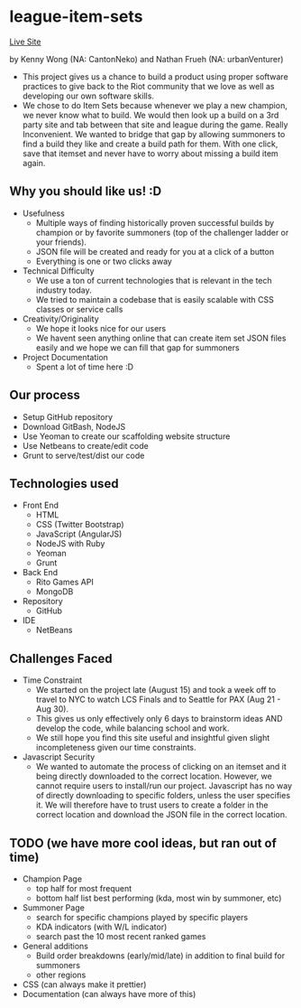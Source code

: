 # league-item-sets

[Live Site](http://kennyw728.github.io/league-item-sets/dist)

by Kenny Wong (NA: CantonNeko)
and Nathan Frueh (NA: urbanVenturer)

- This project gives us a chance to build a product using proper software practices to give back to the Riot community that we love as well as developing our own software skills.
- We chose to do Item Sets because whenever we play a new champion, we never know what to build. We would then look up a build on a 3rd party site and tab between that site and league during the game. 
    Really Inconvenient. We wanted to bridge that gap by allowing summoners to find a build they like and create a build path for them. With one click, save that itemset and never have to worry about 
    missing a build item again.

## Why you should like us! :D
- Usefulness
    - Multiple ways of finding historically proven successful builds by champion or by favorite summoners (top of the challenger ladder or your friends).
    - JSON file will be created and ready for you at a click of a button
    - Everything is one or two clicks away
- Technical Difficulty
    - We use a ton of current technologies that is relevant in the tech industry today.
    - We tried to maintain a codebase that is easily scalable with CSS classes or service calls
- Creativity/Originality
    - We hope it looks nice for our users
    - We havent seen anything online that can create item set JSON files easily and we hope we can fill that gap for summoners
- Project Documentation
    - Spent a lot of time here :D

## Our process
- Setup GitHub repository
- Download GitBash, NodeJS
- Use Yeoman to create our scaffolding website structure
- Use Netbeans to create/edit code
- Grunt to serve/test/dist our code

## Technologies used
- Front End
    - HTML
    - CSS (Twitter Bootstrap)
    - JavaScript (AngularJS)
    - NodeJS with Ruby
    - Yeoman
    - Grunt
- Back End
    - Rito Games API
    - MongoDB
- Repository
    - GitHub
- IDE
    - NetBeans

## Challenges Faced
- Time Constraint
    - We started on the project late (August 15) and took a week off to travel to NYC to watch LCS Finals and to Seattle for PAX (Aug 21 - Aug 30).
    - This gives us only effectively only 6 days to brainstorm ideas AND develop the code, while balancing school and work.
    - We still hope you find this site useful and insightful given slight incompleteness given our time constraints.
- Javascript Security
    - We wanted to automate the process of clicking on an itemset and it being directly downloaded to the correct location. However, we cannot require users to install/run our project.
        Javascript has no way of directly downloading to specific folders, unless the user specifies it. 
        We will therefore have to trust users to create a folder in the correct location and download the JSON file in the correct location.

## TODO (we have more cool ideas, but ran out of time)

- Champion Page
    - top half for most frequent
    - bottom half list best performing (kda, most win by summoner, etc)
- Summoner Page
    - search for specific champions played by specific players
    - KDA indicators (with W/L indicator)
    - search past the 10 most recent ranked games
- General additions
    - Build order breakdowns (early/mid/late) in addition to final build for summoners
    - other regions
- CSS (can always make it prettier)
- Documentation (can always have more of this)

